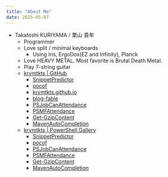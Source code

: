 ```yaml
---
title: "About Me"
date: 2025-05-07
---
```


- Takatoshi KURIYAMA / 栗山 貴年
  - Programmer
  - Love split / minimal keyboards
    - Using Iris, ErgoDox(EZ and Infinity), Planck
  - Love HEAVY METAL. Most favorite is Brutal Death Metal.
  - Play 7-string guitar
  - [krymtkts | GitHub](https://github.com/krymtkts)
    - [SnippetPredictor](https://github.com/krymtkts/SnippetPredictor)
    - [pocof](https://github.com/krymtkts/pocof)
    - [krymtkts.github.io](https://github.com/krymtkts/krymtkts.github.io)
    - [blog-fable](https://github.com/krymtkts/blog-fable)
    - [PSJobCanAttendance](https://github.com/krymtkts/PSJobCanAttendance)
    - [PSMFAttendance](https://github.com/krymtkts/PSMFAttendance)
    - [Get-GzipContent](https://github.com/krymtkts/Get-GzipContent)
    - [MavenAutoCompletion](https://github.com/krymtkts/MavenAutoCompletion)
  - [krymtkts | PowerShell Gallery](https://www.powershellgallery.com/profiles/krymtkts)
    - [SnippetPredictor](https://www.powershellgallery.com/packages/SnippetPredictor/)
    - [pocof](https://www.powershellgallery.com/packages/pocof/)
    - [PSJobCanAttendance](https://www.powershellgallery.com/packages/PSJobCanAttendance/)
    - [PSMFAttendance](https://www.powershellgallery.com/packages/PSMFAttendance/)
    - [Get-GzipContent](https://www.powershellgallery.com/packages/Get-GzipContent/)
    - [MavenAutoCompletion](https://www.powershellgallery.com/packages/MavenAutoCompletion/)

